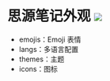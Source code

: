 # 思源笔记外观 <a title="Hits" target="_blank" href="https://github.com/siyuan-note/appearance"><img src="https://hits.b3log.org/siyuan-note/appearance.svg"></a>

* emojis：Emoji 表情
* langs：多语言配置
* themes：主题
* icons：图标
